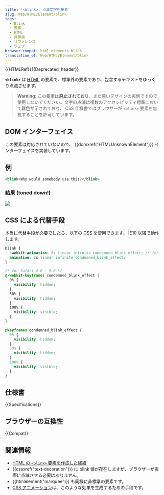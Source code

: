 ```yaml
---
title: '<blink>: 点滅文字列要素'
slug: Web/HTML/Element/blink
tags:
  - Blink
  - 要素
  - HTML
  - 非推奨
  - リファレンス
  - ウェブ
browser-compat: html.elements.blink
translation_of: Web/HTML/Element/blink
---
```


{{HTMLRef}}{{Deprecated_header}}

**`<blink>`** は [HTML](/ja/docs/Web/HTML) の要素で、標準外の要素であり、包含するテキストをゆっくり点滅させます。

> **Warning:** この要素は**廃止されており**、また悪いデザインの実例ですので使用しないでください。文字の点滅は複数のアクセシビリティ標準において難色が示されており、 CSS 仕様書ではブラウザーが `<blink>` 要素を無視することを許可しています。

## DOM インターフェイス

この要素は対応されていないので、 {{domxref("HTMLUnknownElement")}} インターフェイスを実装しています。

## 例

```html
<blink>Why would somebody use this?</blink>
```

### 結果 (toned down!)

![](htmlblinkelement.gif)

## CSS による代替手段

本当に代替手段が必要でしたら、以下の CSS を使用できます。 IE10 以降で動作します。

```css
blink {
  -webkit-animation: 2s linear infinite condemned_blink_effect; /* for Safari 4.0 - 8.0 */
  animation: 2s linear infinite condemned_blink_effect;
}

/* for Safari 4.0 - 8.0 */
@-webkit-keyframes condemned_blink_effect {
  0% {
    visibility: hidden;
  }
  50% {
    visibility: hidden;
  }
  100% {
    visibility: visible;
  }
}

@keyframes condemned_blink_effect {
  0% {
    visibility: hidden;
  }
  50% {
    visibility: hidden;
  }
  100% {
    visibility: visible;
  }
}
```

## 仕様書

{{Specifications}}

## ブラウザーの互換性

{{Compat}}

## 関連情報

- [HTML の `<blink>` 要素を作成した経緯](https://web.archive.org/web/20220331020029/http://www.montulli.org/theoriginofthe%3Cblink%3Etag)
- {{cssxref("text-decoration")}} に blink 値が存在しますが、ブラウザーが実際に点滅させる必要はありません。
- {{htmlelement("marquee")}} も同様に非標準の要素です。
- [CSS アニメーション](/ja/docs/Web/CSS/CSS_Animations/Using_CSS_animations)は、このような効果を生成するための手段です。
